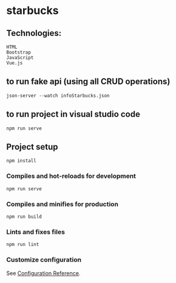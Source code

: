 # starbucks

## Technologies:
```
HTML
Bootstrap
JavaScript
Vue.js
```
## to run fake api (using all CRUD operations)
```
json-server --watch infoStarbucks.json    
```
## to run project in visual studio code
```
npm run serve     
```

## Project setup
```
npm install
```

### Compiles and hot-reloads for development
```
npm run serve
```

### Compiles and minifies for production
```
npm run build
```

### Lints and fixes files
```
npm run lint
```

### Customize configuration
See [Configuration Reference](https://cli.vuejs.org/config/).
